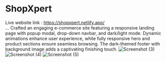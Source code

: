 # ShopXpert
Live website link : https://shopxpert.netlify.app/
<br>
...
Crafted an engaging e-commerce site featuring a responsive landing page with popup modal, drop-down navbar, and dark/light mode. Dynamic animations enhance user experience, while fully responsive hero and product sections ensure seamless browsing. The dark-themed footer with background image adds a captivating finishing touch.
![Screenshot (3)](https://github.com/YogeshRauthan/ShopXpert/assets/157008951/a74ab3d1-21ff-4ec0-bcb0-e45f4acc558a)
![Screenshot (4)](https://github.com/YogeshRauthan/ShopXpert/assets/157008951/89f23db8-441a-46a5-82aa-c79dcf56569c)
![Screenshot (5)](https://github.com/YogeshRauthan/ShopXpert/assets/157008951/89173f51-923a-4ef8-8f34-fd14614c4ad1)
